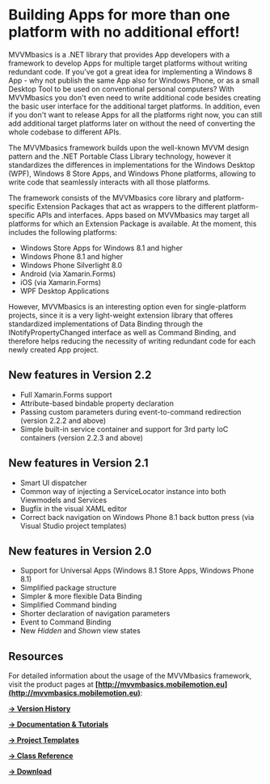 # Building Apps for more than one platform with no additional effort!

MVVMbasics is a .NET library that provides App developers with a framework to develop Apps for multiple target platforms without writing redundant code. If you've got a great idea for implementing a Windows 8 App - why not publish the same App also for Windows Phone, or as a small Desktop Tool to be used on conventional personal computers? With MVVMbasics you don't even need to write additional code besides creating the basic user interface for the additional target platforms. In addition, even if you don't want to release Apps for all the platforms right now, you can still add additional target platforms later on without the need of converting the whole codebase to different APIs.

The MVVMbasics framework builds upon the well-known MVVM design pattern and the .NET Portable Class Library technology, however it standardizes the differences in implementations for the Windows Desktop (WPF), Windows 8 Store Apps, and Windows Phone platforms, allowing to write code that seamlessly interacts with all those platforms.

The framework consists of the MVVMbasics core library and platform-specific Extension Packages that act as wrappers to the different platform-specific APIs and interfaces. Apps based on MVVMbasics may target all platforms for which an Extension Package is available. At the moment, this includes the following platforms:
* Windows Store Apps for Windows 8.1 and higher
* Windows Phone 8.1 and higher
* Windows Phone Silverlight 8.0
* Android (via Xamarin.Forms)
* iOS (via Xamarin.Forms)
* WPF Desktop Applications

However, MVVMbasics is an interesting option even for single-platform projects, since it is a very light-weight extension library that offeres standardized implementations of Data Binding through the INotifyPropertyChanged interface as well as Command Binding, and therefore helps reducing the necessity of writing redundant code for each newly created App project.

## New features in Version 2.2
* Full Xamarin.Forms support
* Attribute-based bindable property declaration
* Passing custom parameters during event-to-command redirection (version 2.2.2 and above)
* Simple built-in service container and support for 3rd party IoC containers (version 2.2.3 and above)

## New features in Version 2.1
* Smart UI dispatcher
* Common way of injecting a ServiceLocator instance into both Viewmodels and Services
* Bugfix in the visual XAML editor
* Correct back navigation on Windows Phone 8.1 back button press (via Visual Studio project templates)

## New features in Version 2.0
* Support for Universal Apps (Windows 8.1 Store Apps, Windows Phone 8.1)
* Simplified package structure
* Simpler & more flexible Data Binding
* Simplified Command binding
* Shorter declaration of navigation parameters
* Event to Command Binding
* New _Hidden_ and _Shown_ view states

## Resources
For detailed information about the usage of the MVVMbasics framework, visit the product pages at **[http://mvvmbasics.mobilemotion.eu](http://mvvmbasics.mobilemotion.eu)**:

**[→ Version History](http://www.mobilemotion.eu/?page_id=1142&amp;lang=en)**

**[→ Documentation & Tutorials](http://www.mobilemotion.eu/?page_id=739&amp;lang=en)**

**[→ Project Templates](http://www.mobilemotion.eu/?page_id=747&amp;lang=en)**

**[→ Class Reference](http://mvvmbasics.mobilemotion.eu/reference/)**

**[→ Download](http://www.mobilemotion.eu/?page_id=751&amp;lang=en)**
